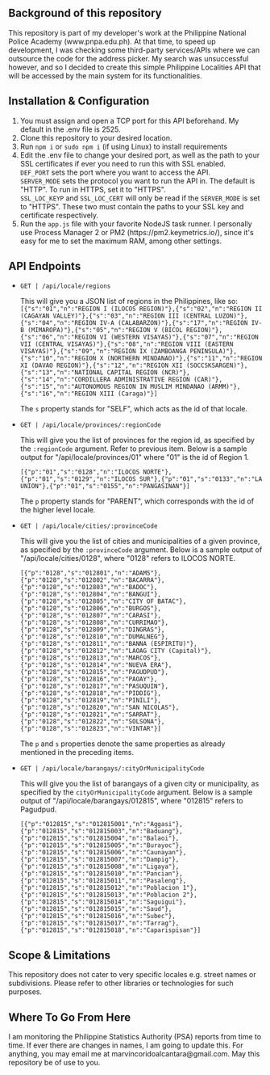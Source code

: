 <h2>Background of this repository</h2>
<p>
	This repository is part of my developer's work at the Philippine National Police Academy (www.pnpa.edu.ph). At that time, to speed up development, I was checking some third-party services/APIs where we can outsource the code for the address picker. My search was 	unsuccessful however, and so I decided to create this simple Philippine Localities API that will be accessed by the main system for its functionalities.
</p>
<h2>Installation &amp; Configuration</h2>
<ol>
	<li>You must assign and open a TCP port for this API beforehand. My default in the .env file is 2525.</li>
	<li>Clone this repository to your desired location.</li>
	<li>Run <code>npm i</code> or <code>sudo npm i</code> (if using Linux) to install requirements</li>
	<li>
		Edit the .env file to change your desired port, as well as the path to your SSL certificates if ever you need to run this with SSL enabled.<br/>
		<code>DEF_PORT</code> sets the port where you want to access the API.<br/>
		<code>SERVER_MODE</code> sets the protocol you want to run the API in. The default is "HTTP". To run in HTTPS, set it to "HTTPS".<br/>
		<code>SSL_LOC_KEYP</code> and <code>SSL_LOC_CERT</code> will only be read if the <code>SERVER_MODE</code> is set to "HTTPS". These two must contain the paths to your SSL key and certificate respectively.
	</li>
	<li>Run the <code>app.js</code> file with your favorite NodeJS task runner. I personally use Process Manager 2 or PM2 (https://pm2.keymetrics.io/), since it's easy for me to set the maximum RAM, among other settings.</li>
</ol>
<h2>API Endpoints</h2>
<ul>
	<li>
		<code>GET | /api/locale/regions</code>
		<p>
			This will give you a JSON list of regions in the Philippines, like so:<br/>
			<code>[{"s":"01","n":"REGION I (ILOCOS REGION)"},{"s":"02","n":"REGION II (CAGAYAN VALLEY)"},{"s":"03","n":"REGION III (CENTRAL LUZON)"},{"s":"04","n":"REGION IV-A (CALABARZON)"},{"s":"17","n":"REGION IV-B (MIMAROPA)"},{"s":"05","n":"REGION V (BICOL REGION)"},{"s":"06","n":"REGION VI (WESTERN VISAYAS)"},{"s":"07","n":"REGION VII (CENTRAL VISAYAS)"},{"s":"08","n":"REGION VIII (EASTERN VISAYAS)"},{"s":"09","n":"REGION IX (ZAMBOANGA PENINSULA)"},{"s":"10","n":"REGION X (NORTHERN MINDANAO)"},{"s":"11","n":"REGION XI (DAVAO REGION)"},{"s":"12","n":"REGION XII (SOCCSKSARGEN)"},{"s":"13","n":"NATIONAL CAPITAL REGION (NCR)"},{"s":"14","n":"CORDILLERA ADMINISTRATIVE REGION (CAR)"},{"s":"15","n":"AUTONOMOUS REGION IN MUSLIM MINDANAO (ARMM)"},{"s":"16","n":"REGION XIII (Caraga)"}]</code>
		</p>
		<p>The <code>s</code> property stands for "SELF", which acts as the id of that locale.</p>
	</li>
	<li>
		<code>GET | /api/locale/provinces/:regionCode</code>
		<p>This will give you the list of provinces for the region id, as specified by the <code>:regionCode</code> argument. Refer to previous item. Below is a sample output for "/api/locale/provinces/01" where "01" is the id of Region 1.</p>
		<code>[{"p":"01","s":"0128","n":"ILOCOS NORTE"},{"p":"01","s":"0129","n":"ILOCOS SUR"},{"p":"01","s":"0133","n":"LA UNION"},{"p":"01","s":"0155","n":"PANGASINAN"}]</code>
		<p>The <code>p</code> property stands for "PARENT", which corresponds with the id of the higher level locale.</p>
	</li>
	<li>
		<code>GET | /api/locale/cities/:provinceCode</code>
		<p>This will give you the list of cities and municipalities of a given province, as specified by the <code>:provinceCode</code> argument. Below is a sample output of "/api/locale/cities/0128", where "0128" refers to ILOCOS NORTE.</p>
		<code>[{"p":"0128","s":"012801","n":"ADAMS"},{"p":"0128","s":"012802","n":"BACARRA"},{"p":"0128","s":"012803","n":"BADOC"},{"p":"0128","s":"012804","n":"BANGUI"},{"p":"0128","s":"012805","n":"CITY OF BATAC"},{"p":"0128","s":"012806","n":"BURGOS"},{"p":"0128","s":"012807","n":"CARASI"},{"p":"0128","s":"012808","n":"CURRIMAO"},{"p":"0128","s":"012809","n":"DINGRAS"},{"p":"0128","s":"012810","n":"DUMALNEG"},{"p":"0128","s":"012811","n":"BANNA (ESPIRITU)"},{"p":"0128","s":"012812","n":"LAOAG CITY (Capital)"},{"p":"0128","s":"012813","n":"MARCOS"},{"p":"0128","s":"012814","n":"NUEVA ERA"},{"p":"0128","s":"012815","n":"PAGUDPUD"},{"p":"0128","s":"012816","n":"PAOAY"},{"p":"0128","s":"012817","n":"PASUQUIN"},{"p":"0128","s":"012818","n":"PIDDIG"},{"p":"0128","s":"012819","n":"PINILI"},{"p":"0128","s":"012820","n":"SAN NICOLAS"},{"p":"0128","s":"012821","n":"SARRAT"},{"p":"0128","s":"012822","n":"SOLSONA"},{"p":"0128","s":"012823","n":"VINTAR"}]</code>
		<p>The <code>p</code> and <code>s</code> properties denote the same properties as already mentioned in the preceding items.</p>
	</li>
	<li>
		<code>GET | /api/locale/barangays/:cityOrMunicipalityCode</code>
		<p>This will give you the list of barangays of a given city or municipality, as specified by the <code>cityOrMunicipalityCode</code> argument. Below is a sample output of "/api/locale/barangays/012815", where "012815" refers to Pagudpud.</p>
		<code>[{"p":"012815","s":"012815001","n":"Aggasi"},{"p":"012815","s":"012815003","n":"Baduang"},{"p":"012815","s":"012815004","n":"Balaoi"},{"p":"012815","s":"012815005","n":"Burayoc"},{"p":"012815","s":"012815006","n":"Caunayan"},{"p":"012815","s":"012815007","n":"Dampig"},{"p":"012815","s":"012815008","n":"Ligaya"},{"p":"012815","s":"012815010","n":"Pancian"},{"p":"012815","s":"012815011","n":"Pasaleng"},{"p":"012815","s":"012815012","n":"Poblacion 1"},{"p":"012815","s":"012815013","n":"Poblacion 2"},{"p":"012815","s":"012815014","n":"Saguigui"},{"p":"012815","s":"012815015","n":"Saud"},{"p":"012815","s":"012815016","n":"Subec"},{"p":"012815","s":"012815017","n":"Tarrag"},{"p":"012815","s":"012815018","n":"Caparispisan"}]</code>
	</li>
</ul>
<h2>Scope &amp; Limitations</h2>
<p>This repository does not cater to very specific locales e.g. street names or subdivisions. Please refer to other libraries or technologies for such purposes.</p>
<h2>Where To Go From Here</h2>
<p>I am monitoring the Philippine Statistics Authority (PSA) reports from time to time. If ever there are changes in names, I am going to update this. For anything, you may email me at marvincoridoalcantara@gmail.com. May this repository be of use to you.</p>
